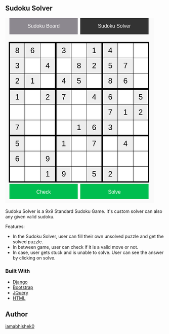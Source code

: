<!-- ABOUT THE PROJECT -->
## Sudoku Solver

[![Product Name Screen Shot][product-screenshot]](https://custom-sudoku-solver)

Sudoku Solver is a 9x9 Standard Sudoku Game. It's custom solver can also any given valid sudoku.

Features:
* In the Sudoku Solver, user can fill their own unsolved puzzle and get the solved puzzle.
* In between game, user can check if it is a valid move or not.
* In case, user gets stuck and is unable to solve. User can see the answer by clicking on solve.  

### Built With

* [Django](https://www.djangoproject.com/)
* [Bootstrap](https://getbootstrap.com)
* [JQuery](https://jquery.com)
* [HTML](https://en.wikipedia.org/wiki/HTML)

<!-- Author -->
## Author
[iamabhishek0](https://github.com/iamabhishek0)

<!-- MARKDOWN LINKS & IMAGES -->
[product-screenshot]: templates/images/sudoku-solver.png